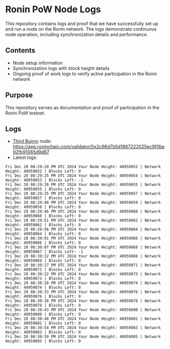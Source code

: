 # Ronin PoW Node Logs

This repository contains logs and proof that we have successfully set up and run a node on the Ronin network. The logs demonstrate continuous node operation, including synchronization details and performance.

## Contents

- Node setup information
- Synchronization logs with block height details
- Ongoing proof of work logs to verify active participation in the Ronin network

## Purpose

This repository serves as documentation and proof of participation in the Ronin PoW testnet.

## Logs

- [Third Bunny](https://thirdbunny.xyz/) node: https://app.roninchain.com/validator/0x2c96d7b5d1887222025ec9f0be92fb91065d9d87
- Latest logs:
```
Fri Dec 20 08:29:20 PM UTC 2024 Your Node Height: 40959052 | Network Height: 40959052 | Blocks Left: 0
Fri Dec 20 08:29:25 PM UTC 2024 Your Node Height: 40959054 | Network Height: 40959053 | Blocks Left: -1
Fri Dec 20 08:29:30 PM UTC 2024 Your Node Height: 40959055 | Network Height: 40959055 | Blocks Left: 0
Fri Dec 20 08:29:35 PM UTC 2024 Your Node Height: 40959057 | Network Height: 40959057 | Blocks Left: 0
Fri Dec 20 08:29:40 PM UTC 2024 Your Node Height: 40959059 | Network Height: 40959059 | Blocks Left: 0
Fri Dec 20 08:29:46 PM UTC 2024 Your Node Height: 40959060 | Network Height: 40959060 | Blocks Left: 0
Fri Dec 20 08:29:51 PM UTC 2024 Your Node Height: 40959062 | Network Height: 40959062 | Blocks Left: 0
Fri Dec 20 08:29:56 PM UTC 2024 Your Node Height: 40959064 | Network Height: 40959064 | Blocks Left: 0
Fri Dec 20 08:30:01 PM UTC 2024 Your Node Height: 40959066 | Network Height: 40959066 | Blocks Left: 0
Fri Dec 20 08:30:07 PM UTC 2024 Your Node Height: 40959068 | Network Height: 40959067 | Blocks Left: -1
Fri Dec 20 08:30:12 PM UTC 2024 Your Node Height: 40959069 | Network Height: 40959069 | Blocks Left: 0
Fri Dec 20 08:30:17 PM UTC 2024 Your Node Height: 40959071 | Network Height: 40959071 | Blocks Left: 0
Fri Dec 20 08:30:22 PM UTC 2024 Your Node Height: 40959073 | Network Height: 40959073 | Blocks Left: 0
Fri Dec 20 08:30:28 PM UTC 2024 Your Node Height: 40959074 | Network Height: 40959074 | Blocks Left: 0
Fri Dec 20 08:30:33 PM UTC 2024 Your Node Height: 40959076 | Network Height: 40959076 | Blocks Left: 0
Fri Dec 20 08:30:38 PM UTC 2024 Your Node Height: 40959078 | Network Height: 40959078 | Blocks Left: 0
Fri Dec 20 08:30:43 PM UTC 2024 Your Node Height: 40959080 | Network Height: 40959080 | Blocks Left: 0
Fri Dec 20 08:30:48 PM UTC 2024 Your Node Height: 40959081 | Network Height: 40959081 | Blocks Left: 0
Fri Dec 20 08:30:54 PM UTC 2024 Your Node Height: 40959083 | Network Height: 40959083 | Blocks Left: 0
Fri Dec 20 08:30:59 PM UTC 2024 Your Node Height: 40959085 | Network Height: 40959085 | Blocks Left: 0
```
